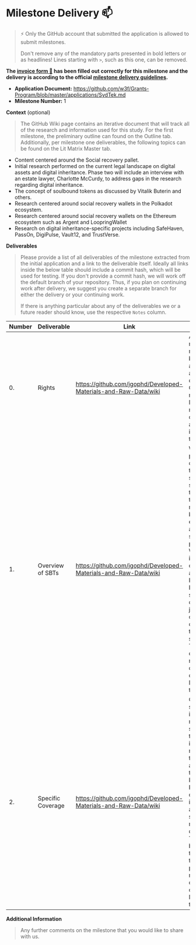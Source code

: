 # Milestone Delivery :mailbox:

> ⚡ Only the GitHub account that submitted the application is allowed to submit milestones. 
> 
> Don't remove any of the mandatory parts presented in bold letters or as headlines! Lines starting with `>`, such as this one, can be removed.

**The [invoice form :pencil:](https://docs.google.com/forms/d/e/1FAIpQLSfmNYaoCgrxyhzgoKQ0ynQvnNRoTmgApz9NrMp-hd8mhIiO0A/viewform) has been filled out correctly for this milestone and the delivery is according to the official [milestone delivery guidelines](https://github.com/w3f/Grants-Program/blob/master/docs/milestone-deliverables-guidelines.md).**  

* **Application Document:** https://github.com/w3f/Grants-Program/blob/master/applications/SydTek.md
* **Milestone Number:** 1

**Context** (optional)
> The GitHub Wiki page contains an iterative document that will track all of the research and information used for this study. For the first milestone, the preliminary outline can found on the Outline tab. Additionally, per milestone one deliverables, the following topics can be found on the Lit Matrix Master tab.
- Content centered around the Social recovery pallet.
- Initial research performed on the current legal landscape on digital assets and digital inheritance. Phase two will include an interview with an estate
lawyer, Charlotte McCurdy, to address gaps in the research regarding digital inheritance.
- The concept of soulbound tokens as discussed by Vitalik Buterin and others.
- Research centered around social recovery wallets in the Polkadot ecosystem.
- Research centered around social recovery wallets on the Ethereum ecosystem such as Argent and LoopringWallet 
- Research on digital inheritance-specific projects including SafeHaven, PassOn, DigiPulse, Vault12, and TrustVerse.  


**Deliverables**
> Please provide a list of all deliverables of the milestone extracted from the initial application and a link to the deliverable itself. Ideally all links inside the below table should include a commit hash, which will be used for testing. If you don't provide a commit hash, we will work off the default branch of your repository. Thus, if you plan on continuing work after delivery, we suggest you create a separate branch for either the delivery or your continuing work. 
> 
> If there is anything particular about any of the deliverables we or a future reader should know, use the respective `Notes` column.

| Number | Deliverable | Link | Notes |
| ------------- | ------------- | ------------- |------------- |
| 0. | Rights |https://github.com/jgophd/Developed-Materials-and-Raw-Data/wiki| All developed materials and raw data will be publicly accessible and public domain via a GitHub repository. Milestone 1 is research oriented and as such there is no code to test.| 
| 1.  | Overview of SBTs |https://github.com/jgophd/Developed-Materials-and-Raw-Data/wiki| We will provide an overview of the current state of the soulbound tokens throughout a number of blockchain ecosystems, along with service providers of Web3 digital inheritance offerings such as Safe Haven’s Inheriti solution. The outline for the journal article can be found on the Outline tab of the spreadsheet. The detailed overview and notes on SBTs can be found on the Lit Matrix Master tab.| 
| 2.  | Specific Coverage |https://github.com/jgophd/Developed-Materials-and-Raw-Data/wiki| Coverage will span historical information regarding soulbound tokens, information regarding the theoretical application of the Social Recovery Pallet for digital inheretance, academic sources, and recent developments. The bibliography that covers the topics previously mentioned can be found on the Lit Matrix Master tab.|

**Additional Information**
> Any further comments on the milestone that you would like to share with us.
